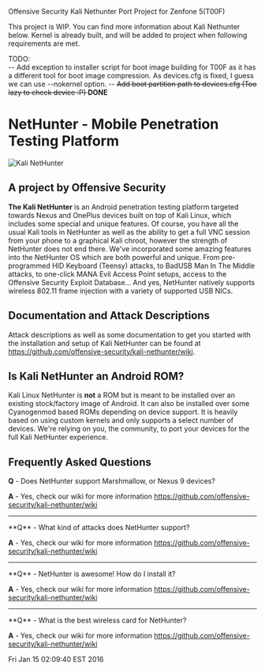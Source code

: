 
Offensive Security Kali Nethunter Port Project for Zenfone 5(T00F)

This project is WIP. You can find more information about Kali Nethunter below. Kernel is already built, and will be added to project when following requirements are met.

TODO:  
 -- Add exception to installer script for boot image building for T00F as it has a different tool for boot image compression. As devices.cfg is fixed, I guess we can use --nokernel option. 
 -- <strike> Add boot partition path to devices.cfg (Too lazy to check device :P) </strike>   <b> DONE </b>

# NetHunter - Mobile Penetration Testing Platform
![Kali NetHunter](https://raw.githubusercontent.com/offensive-security/kali-nethunter/master/images/nethunter-git-logo.png)
## A project by Offensive Security
**The Kali NetHunter** is an Android penetration testing platform targeted towards Nexus and OnePlus devices built on top of Kali Linux, which includes some special and unique features. 
Of course, you have all the usual Kali tools in NetHunter as well as the ability to get a full VNC session from your phone to a graphical Kali chroot, however the strength of NetHunter does not end there. 
We've incorporated some amazing features into the NetHunter OS which are both powerful and unique. From pre-programmed HID Keyboard (Teensy) attacks, to BadUSB Man In The Middle attacks, to one-click MANA Evil Access Point setups, access to the Offensive Security Exploit Database... 
And yes, NetHunter natively supports wireless 802.11 frame injection with a variety of supported USB NICs.

## Documentation and Attack Descriptions
Attack descriptions as well as some documentation to get you started with the installation and setup of Kali NetHunter can be found at https://github.com/offensive-security/kali-nethunter/wiki.

## Is Kali NetHunter an Android ROM?

Kali Linux NetHunter is **not** a ROM but is meant to be installed over an existing stock/factory image of Android. It can also be installed over some Cyanogenmod based ROMs depending on device support. It is heavily based on using custom kernels and only supports a select number of devices.
We're relying on you, the community, to port your devices for the full Kali NetHunter experience.

## Frequently Asked Questions
**Q** - Does NetHunter support Marshmallow, or Nexus 9 devices?

**A** - Yes, check our wiki for more information https://github.com/offensive-security/kali-nethunter/wiki
<hr>
**Q** - What kind of attacks does NetHunter support?

**A** - Yes, check our wiki for more information https://github.com/offensive-security/kali-nethunter/wiki
<hr>
**Q** - NetHunter is awesome! How do I install it?

**A** - Yes, check our wiki for more information https://github.com/offensive-security/kali-nethunter/wiki
<hr>
**Q** - What is the best wireless card for NetHunter?

**A** - Yes, check our wiki for more information https://github.com/offensive-security/kali-nethunter/wiki

Fri Jan  15 02:09:40 EST 2016

